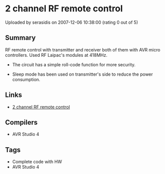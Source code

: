 # 2 channel RF remote control

Uploaded by serasidis on 2007-12-06 10:38:00 (rating 0 out of 5)

## Summary

RF remote control with transmitter and receiver both of them with AVR micro controllers. Used RF Laipac's modules at 418MHz.


- The circuit has a simple roll-code function for more security.  

- Sleep mode has been used on transmitter's side to reduce the power consumption.

## Links

- [2 channel RF remote control](http://www.serasidis.gr/circuits/RF_remote_control/RF_remote_control.htm)

## Compilers

- AVR Studio 4

## Tags

- Complete code with HW
- AVR Studio 4

